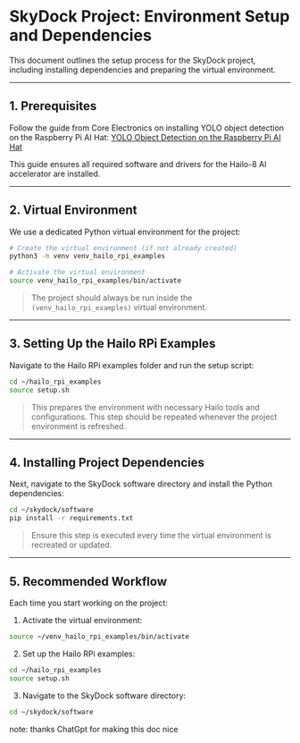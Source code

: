 
# SkyDock Project: Environment Setup and Dependencies

This document outlines the setup process for the SkyDock project, including installing dependencies and preparing the virtual environment.

---

## 1. Prerequisites

Follow the guide from Core Electronics on installing YOLO object detection on the Raspberry Pi AI Hat:
[YOLO Object Detection on the Raspberry Pi AI Hat](https://core-electronics.com.au/guides/raspberry-pi/yolo-object-detection-on-the-raspberry-pi-ai-hat-writing-custom-python/)

This guide ensures all required software and drivers for the Hailo-8 AI accelerator are installed.

---

## 2. Virtual Environment

We use a dedicated Python virtual environment for the project:

```bash
# Create the virtual environment (if not already created)
python3 -m venv venv_hailo_rpi_examples

# Activate the virtual environment
source venv_hailo_rpi_examples/bin/activate
```

> The project should always be run inside the `(venv_hailo_rpi_examples)` virtual environment.

---

## 3. Setting Up the Hailo RPi Examples

Navigate to the Hailo RPi examples folder and run the setup script:

```bash
cd ~/hailo_rpi_examples
source setup.sh
```

> This prepares the environment with necessary Hailo tools and configurations.
> This step should be repeated whenever the project environment is refreshed.

---

## 4. Installing Project Dependencies

Next, navigate to the SkyDock software directory and install the Python dependencies:

```bash
cd ~/skydock/software
pip install -r requirements.txt
```

> Ensure this step is executed every time the virtual environment is recreated or updated.

---

## 5. Recommended Workflow

Each time you start working on the project:

1. Activate the virtual environment:

```bash
source ~/venv_hailo_rpi_examples/bin/activate
```

2. Set up the Hailo RPi examples:

```bash
cd ~/hailo_rpi_examples
source setup.sh
```

3. Navigate to the SkyDock software directory:

```bash
cd ~/skydock/software
```

note: thanks ChatGpt for making this doc nice 
